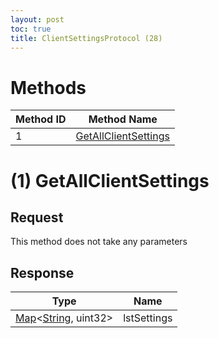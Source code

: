 ```yaml
---
layout: post
toc: true
title: ClientSettingsProtocol (28)
---
```


# Methods

| Method ID | Method Name                                     |
| --------- | ----------------------------------------------- |
| 1         | [GetAllClientSettings](#1-getallclientsettings) |

# (1) GetAllClientSettings

## Request
This method does not take any parameters

## Response
| Type                          | Name        |
| ----------------------------- | ----------- |
| [Map]&lt;[String], uint32&gt; | lstSettings |

[Map]: /docs/nex/types#map
[String]: /docs/nex/types#string
